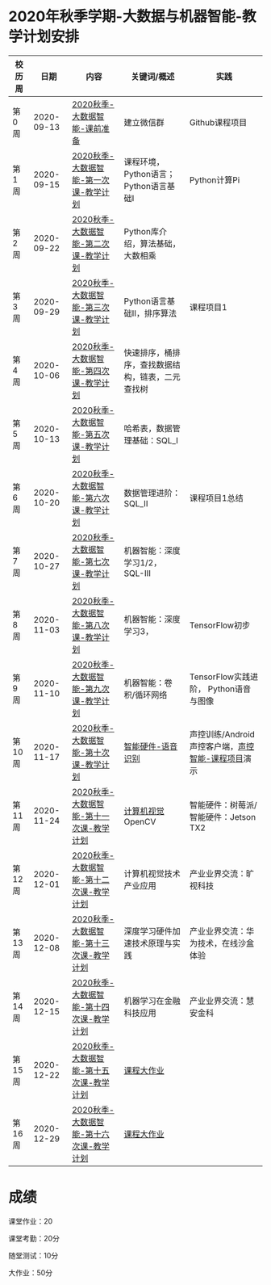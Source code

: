 # 2020年秋季学期-大数据与机器智能-教学计划安排



| 校历周 | 日期       | 内容   | 关键词/概述     | 实践    |
| ------ | ---------- | ------------------------------------------------------------ | ------------------------------------------------------------ | ------------------------------------------------------------ |
| 第0周  | 2020-09-13 | [2020秋季-大数据智能-课前准备]() | 建立微信群      | Github课程项目      |
| 第1周  | 2020-09-15 | [2020秋季-大数据智能-第一次课-教学计划](Part1/WW1/WW1-Plan.md) | 课程环境，Python语言；Python语言基础I  | Python计算Pi   |
| 第2周  | 2020-09-22 | [2020秋季-大数据智能-第二次课-教学计划](Part1/WW2/WW2-Plan.md) | Python库介绍，算法基础，大数相乘 |                  |
| 第3周  | 2020-09-29 | [2020秋季-大数据智能-第三次课-教学计划](Part1/WW3/WW3-Plan.md) | Python语言基础II，排序算法 |  课程项目1  |
| 第4周  | 2020-10-06 | [2020秋季-大数据智能-第四次课-教学计划](Part1/WW4/WW4-Plan.md) | 快速排序，桶排序，查找数据结构，链表，二元查找树   |   |
| 第5周  | 2020-10-13 | [2020秋季-大数据智能-第五次课-教学计划](Part1/WW5/WW5-Plan.md) | 哈希表，数据管理基础：SQL_I   |      |
| 第6周  | 2020-10-20 | [2020秋季-大数据智能-第六次课-教学计划](Part1/WW6/WW6-Plan.md) | 数据管理进阶：SQL_II    |   课程项目1总结         |
| 第7周  | 2020-10-27 | [2020秋季-大数据智能-第七次课-教学计划](Part1/WW7/WW7-Plan.md) | 机器智能：深度学习1/2， SQL-III  |  |
| 第8周  | 2020-11-03 | [2020秋季-大数据智能-第八次课-教学计划](Part1/WW8/WW8-Plan.md) | 机器智能：深度学习3，  | TensorFlow初步  |
| 第9周  | 2020-11-10 | [2020秋季-大数据智能-第九次课-教学计划](Part1/WW9/WW9-Plan.md) | 机器智能：卷积/循环网络 | TensorFlow实践进阶， Python语音与图像 |
| 第10周 | 2020-11-17 | [2020秋季-大数据智能-第十次课-教学计划](Part2/WW10/WW10-Plan.md) | [智能硬件-语音识别]() | 声控训练/Android声控客户端，[声控智能-课程项目]()演示  |
| 第11周 | 2020-11-24 | [2020秋季-大数据智能-第十一次课-教学计划](Part2/WW11/WW11-Plan.md) | [计算机视觉]() OpenCV | 智能硬件：树莓派/智能硬件：Jetson TX2 |      |
| 第12周 | 2020-12-01 | [2020秋季-大数据智能-第十二次课-教学计划](Part2/WW12/WW12-Plan.md) | 计算机视觉技术产业应用 | 产业业界交流：旷视科技   |
| 第13周 | 2020-12-08 | [2020秋季-大数据智能-第十三次课-教学计划](Part2/WW13/WW13-Plan.md) | 深度学习硬件加速技术原理与实践 | 产业业界交流：华为技术，在线沙盒体验    |
| 第14周 | 2020-12-15 | [2020秋季-大数据智能-第十四次课-教学计划](Part2/WW14/WW14-Plan.md) | 机器学习在金融科技应用    |    产业业界交流：慧安金科     |
| 第15周 | 2020-12-22 | [2020秋季-大数据智能-第十五次课-教学计划](Part2/WW15/WW15-Plan.md) | [课程大作业](../Course-Projects/Course_Final_Project/BDMI-2020S-大作业-说明.md) |   |
| 第16周 | 2020-12-29 | [2020秋季-大数据智能-第十六次课-教学计划](Part2/WW16/WW16-Plan.md) | [课程大作业](../Course-Projects/Course_Final_Project/BDMI-2020S-大作业-说明.md) |   |



# 成绩

课堂作业：20 

课堂考勤：20分

随堂测试：10分

大作业：50分

